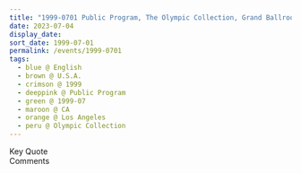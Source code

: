 ```yaml
---
title: "1999-0701 Public Program, The Olympic Collection, Grand Ballroom, 3rd Floor, 11301 W. Olympic Boulevard, 204, Los Angeles, CA, U.S.A."
date: 2023-07-04
display_date: 
sort_date: 1999-07-01
permalink: /events/1999-0701
tags:
  - blue @ English
  - brown @ U.S.A.
  - crimson @ 1999
  - deeppink @ Public Program
  - green @ 1999-07
  - maroon @ CA
  - orange @ Los Angeles
  - peru @ Olympic Collection
---
```


<wave-list>
  <list-title color="green" width="75">Key Quote</list-title>
  <list-item color="BlanchedAlmond"  width="200"></list-item>
  <list-item color="Lavender"></list-item>
  <list-item color="BlanchedAlmond"></list-item>
</wave-list>

<br>

<wave-list>
  <list-title color="green" width="75">Comments</list-title>
  <list-item color="BlanchedAlmond"  width="200"></list-item>
  <list-item color="Lavender"></list-item>
  <list-item color="BlanchedAlmond"></list-item>
</wave-list>